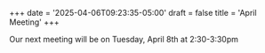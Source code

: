 +++
date = '2025-04-06T09:23:35-05:00'
draft = false
title = 'April Meeting'
+++

Our next meeting will be on Tuesday, April 8th at 2:30-3:30pm
